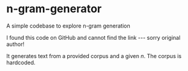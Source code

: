 # n-gram-generator
A simple codebase to explore n-gram generation

I found this code on GitHub and cannot find the link --- sorry original author!

It generates text from a provided corpus and a given $n$. The corpus is hardcoded. 
